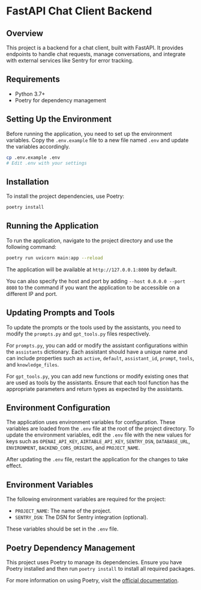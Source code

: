 # FastAPI Chat Client Backend

## Overview
This project is a backend for a chat client, built with FastAPI. It provides endpoints to handle chat requests, manage conversations, and integrate with external services like Sentry for error tracking.

## Requirements
- Python 3.7+
- Poetry for dependency management

## Setting Up the Environment
Before running the application, you need to set up the environment variables. Copy the `.env.example` file to a new file named `.env` and update the variables accordingly.

```bash
cp .env.example .env
# Edit .env with your settings
```

## Installation
To install the project dependencies, use Poetry:

```bash
poetry install
```

## Running the Application
To run the application, navigate to the project directory and use the following command:

```bash
poetry run uvicorn main:app --reload
```

The application will be available at `http://127.0.0.1:8000` by default.

You can also specify the host and port by adding `--host 0.0.0.0 --port 8080` to the command if you want the application to be accessible on a different IP and port.

## Updating Prompts and Tools
To update the prompts or the tools used by the assistants, you need to modify the `prompts.py` and `gpt_tools.py` files respectively.

For `prompts.py`, you can add or modify the assistant configurations within the `assistants` dictionary. Each assistant should have a unique name and can include properties such as `active`, `default`, `assistant_id`, `prompt`, `tools`, and `knowledge_files`.

For `gpt_tools.py`, you can add new functions or modify existing ones that are used as tools by the assistants. Ensure that each tool function has the appropriate parameters and return types as expected by the assistants.

## Environment Configuration
The application uses environment variables for configuration. These variables are loaded from the `.env` file at the root of the project directory. To update the environment variables, edit the `.env` file with the new values for keys such as `OPENAI_API_KEY`, `AIRTABLE_API_KEY`, `SENTRY_DSN`, `DATABASE_URL`, `ENVIRONMENT`, `BACKEND_CORS_ORIGINS`, and `PROJECT_NAME`.

After updating the `.env` file, restart the application for the changes to take effect.

## Environment Variables
The following environment variables are required for the project:

- `PROJECT_NAME`: The name of the project.
- `SENTRY_DSN`: The DSN for Sentry integration (optional).

These variables should be set in the `.env` file.

## Poetry Dependency Management
This project uses Poetry to manage its dependencies. Ensure you have Poetry installed and then run `poetry install` to install all required packages.

For more information on using Poetry, visit the [official documentation](https://python-poetry.org/docs/).
